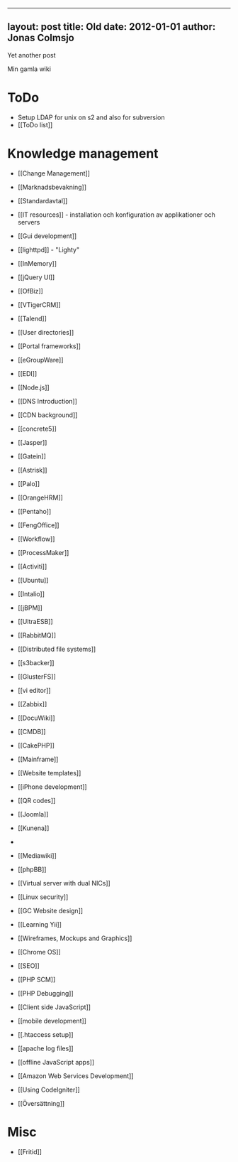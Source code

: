 
---
layout: post
title: Old
date: 2012-01-01
author: Jonas Colmsjo
---

Yet another post





Min gamla wiki


# ToDo

* Setup LDAP for unix on s2 and also for subversion
* [[ToDo list]]

# Knowledge management

* [[Change Management]]
* [[Marknadsbevakning]]
* [[Standardavtal]]

* [[IT resources]] - installation och konfiguration av applikationer och servers
 * [[Gui development]]
 * [[lighttpd]] - "Lighty"
 * [[InMemory]]
 * [[jQuery UI]]
 * [[OfBiz]]
 * [[VTigerCRM]]
 * [[Talend]]
 * [[User directories]]
 * [[Portal frameworks]]
 * [[eGroupWare]]
 * [[EDI]]
 * [[Node.js]]
 * [[DNS Introduction]]
 * [[CDN background]]
 * [[concrete5]]
 * [[Jasper]]
 * [[Gatein]]
 * [[Astrisk]]
 * [[Palo]]
 * [[OrangeHRM]]
 * [[Pentaho]]
 * [[FengOffice]]
 * [[Workflow]]
 * [[ProcessMaker]]
 * [[Activiti]]
 * [[Ubuntu]]
 * [[Intalio]]
 * [[jBPM]]
 * [[UltraESB]]
 * [[RabbitMQ]]
 * [[Distributed file systems]]
 * [[s3backer]]
 * [[GlusterFS]]
 * [[vi editor]]
 * [[Zabbix]]
 * [[DocuWiki]]
 * [[CMDB]]
 * [[CakePHP]]
 * [[Mainframe]]
 * [[Website templates]]
 * [[iPhone development]]
 * [[QR codes]]
 * [[Joomla]]
 * [[Kunena]]
 *
 * [[Mediawiki]]
 * [[phpBB]]
 * [[Virtual server with dual NICs]]
 * [[Linux security]]
 * [[GC Website design]] 
 * [[Learning Yii]]
 * [[Wireframes, Mockups and Graphics]]
 * [[Chrome OS]]
 * [[SEO]]
 * [[PHP SCM]]
 * [[PHP Debugging]]
 * [[Client side JavaScript]]
 * [[mobile development]]
 * [[.htaccess setup]]
 * [[apache log files]]
 * [[offline JavaScript apps]]
 * [[Amazon Web Services Development]]
 * [[Using CodeIgniter]]

* [[Översättning]]

# Misc

* [[Fritid]]

